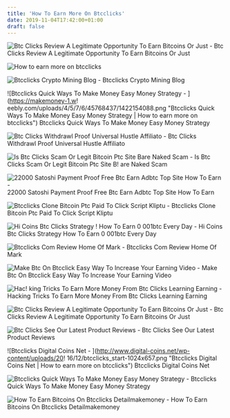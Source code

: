 ```yaml
---
title: 'How To Earn More On Btcclicks'
date: 2019-11-04T17:42:00+01:00
draft: false
---
```


![Btc Clicks Review A Legitimate Opportunity To Earn Bitcoins Or Just - ](https://www.stealthsecrets.com/wp-content/uploads/2018/09/BTC-Clicks-How-it-Works-300x136.jpg "Btc Clicks Review A Legitimate Opportunity To Earn Bitcoins Or Just | How to earn more on btcclicks") Btc Clicks Review A Legitimate Opportunity To Earn Bitcoins Or Just

![How to earn more on btcclicks](http://i129.photobucket.com/albums/p227/biricash/SIGNUPBTCCLICKS_zps8f8a917d.jpg "How to earn more on btcclicks") 

![Btcclicks Crypto Mining Blog - ](https://cryptomining-blog.com/wp-content/uploads/2015/02/earn-free-bitcoins-visiting-websites-580x363.jpg "Btcclicks Crypto Mining Blog | How to earn more on btcclicks") Btcclicks Crypto Mining Blog

![Btcclicks Quick Ways To Make Money Easy Money Strategy - ](https://makemoney-1.w!   eebly.com/uploads/4/5/7/6/45768437/1422154088.png "Btcclicks Quick Ways To Make Money Easy Money Strategy | How to earn more on btcclicks") Btcclicks Quick Ways To Make Money Easy Money Strategy

![Btc Clicks Withdrawl Proof Universal Hustle Affiliato - ](https://universalhustleffiliato.files.wordpress.com/2018/05/dqmqpdeizorl2jnyzozlljvvh5ndteq4o4sjn8raqj1y8zo.png?w=900 "Btc Clicks Withdrawl Proof Universal Hustle Affiliato | How to earn more on btcclicks") Btc Clicks Withdrawl Proof Universal Hustle Affiliato

![Is Btc Clicks Scam Or Legit Bitcoin Ptc Site Bare Naked Scam - ](https://www.barenakedscam.com/wp-content/uploads/2019/07/BTC-Clicks-Review.jpg "Is Btc Clicks Scam Or Legit Bitcoin Ptc Site Bare Naked Scam | How to earn more on!    btcclicks") Is Btc Clicks Scam Or Legit Bitcoin Ptc Site B! are Naked Scam

![22000 Satoshi Payment Proof Free Btc Earn Adbtc Top Site How To Earn - ](https://i2.wp.com/make-online-money.net/wp-content/uploads/2017/08/maxresdefault-11.jpg?fit=1200%2C675&ssl=1&resize=350%2C200 "22000 Satoshi Payment Proof Free Btc Earn Adbtc Top Site How To Earn | How to earn more on btcclicks") 22000 Satoshi Payment Proof Free Btc Earn Adbtc Top Site How To Earn

![Btcclicks Clone Bitcoin Ptc Paid To Click Script Kliptu - ](https://www.kliptu.com/assets/upload/thumbnails/51021cdaf5a1a91be0f530703332c2e6.jpg "Btcclicks Clone Bitcoin Ptc Paid To Click Script Kliptu | How to earn more on btcclicks") Btcclicks Clone Bitcoin Ptc Paid To Click Script Kliptu

![Hi Coins Btc Clicks Strategy !   How To Earn 0 001btc Every Day - ](https://i0.wp.com/btcclicks.com/img/square.png?w=640 "Hi Coins Btc Clicks Strategy How To Earn 0 001btc Every Day | How to earn more on btcclicks") Hi Coins Btc Clicks Strategy How To Earn 0 001btc Every Day

![Btcclicks Com Review Home Of Mark - ](https://homeofmark.com/wp-content/uploads/2019/03/btcclicks-homepage-300x165.jpg "Btcclicks Com Review Home Of Mark | How to earn more on btcclicks") Btcclicks Com Review Home Of Mark

![Make Btc On Btcclick Easy Way To Increase Your Earning Video - ](https://s1.dmcdn.net/v/IoIEO1T7D6OtG7vhP/x120 "Make Btc On Btcclick Easy Way To Increase Your Earning Video | How to earn more on btcclicks") Make Btc On Btcclick Easy Way To Increase Your Earning Video

![Hac!   king Tricks To Earn More Money From Btc Clicks Learning Earning - ](https://i.pinimg.com/originals/7c/cb/b2/7ccbb29406f79b2778361b37ffd48f25.jpg) Hacking Tricks To Earn More Money From Btc Clicks Learning Earning

![Btc Clicks Review A Legitimate Opportunity To Earn Bitcoins Or Just - ](https://www.stealthsecrets.com/wp-content/uploads/2019/05/Bonus-Bitcoin-Review.jpg "Btc Clicks Review A Legitimate Opportunity To Earn Bitcoins Or Just | How to earn more on btcclicks") Btc Clicks Review A Legitimate Opportunity To Earn Bitcoins Or Just

![Btc Clicks See Our Latest Product Reviews - ](http://www.usbitnet.com/wp-content/uploads/2017/09/1-bitcoin-per-month-649x365.jpg "Btc Clicks See Our Latest Product Reviews | How to earn more on btcclicks") Btc Clicks See Our Latest Product Reviews

![Btcclicks Digital Coins Net - ](http://www.digital-coins.net/wp-content/uploads/20!   16/12/btcclicks_start-1024x657.png "Btcclicks Digital Coins Net | How to earn more on btcclicks") Btcclicks Digital Coins Net

![Btcclicks Quick Ways To Make Money Easy Money Strategy - ](https://i.ytimg.com/vi/DEImdQBpeSY/maxresdefault.jpg "Btcclicks Quick Ways To Make Money Easy Money Strategy | How to earn more on btcclicks") Btcclicks Quick Ways To Make Money Easy Money Strategy

![How To Earn Bitcoins On Btcclicks Detailmakemoney - ](https://2.bp.blogspot.com/-8XqzkFCiX6Q/WN2JI9hvuII/AAAAAAAAFEs/ADVQIXPdT48iFKKWKD5Itsw-hxCJ6iV7ACLcB/s1600/68c357f2bb5d64af4efc960da7f4bf37.png "How To Earn Bitcoins On Btcclicks Detailmakemoney | How to earn more on btcclicks") How To Earn Bitcoins On Btcclicks Detailmakemoney